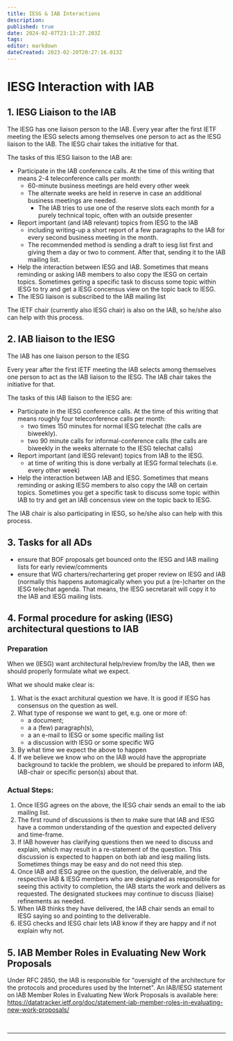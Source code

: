 ```yaml
---
title: IESG & IAB Interactions
description: 
published: true
date: 2024-02-07T23:13:27.203Z
tags: 
editor: markdown
dateCreated: 2023-02-20T20:27:16.013Z
---
```


# IESG Interaction with IAB
## 1. IESG Liaison to the IAB

The IESG has one liaison person to the IAB. Every year after the first IETF meeting the IESG selects among themselves one person to act as the IESG liaison to the IAB. The IESG chair takes the initiative for that.

The tasks of this IESG liaison to the IAB are:

  -  Participate in the IAB conference calls. At the time of this writing that means 2-4 teleconference calls per month:
       - 60-minute business meetings are held every other week
       - The alternate weeks are held in reserve in case an additional business meetings are needed. 
           - The IAB tries to use one of the reserve slots each month for a purely technical topic, often with an outside presenter
  -  Report important (and IAB relevant) topics from IESG to the IAB
       - including writing-up a short report of a few paragraphs to the IAB for every second business meeting in the month.
       - The recommended method is sending a draft to iesg list first and giving them a day or two to comment. After that, sending it to the IAB mailing list. 
  -  Help the interaction between IESG and IAB. Sometimes that means reminding or asking IAB members to also copy the IESG on certain topics. Sometimes geting a specific task to discuss some topic within IESG to try and get a IESG concensus view on the topic back to IESG.
  -  The IESG liaison is subscribed to the IAB mailing list 

The IETF chair (currently also IESG chair) is also on the IAB, so he/she also can help with this process.

## 2. IAB liaison to the IESG

The IAB has one liaison person to the IESG

Every year after the first IETF meeting the IAB selects among themselves one person to act as the IAB liaison to the IESG. The IAB chair takes the initiative for that.

The tasks of this IAB liaison to the IESG are:

  -  Participate in the IESG conference calls. At the time of this writing that means roughly four teleconference calls per month:
      -  two times 150 minutes for normal IESG telechat (the calls are biweekly).
       - two 90 minute calls for informal-conference calls (the calls are biweekly in the weeks alternate to the IESG telechat calls) 
  -  Report important (and IESG relevant) topics from IAB to the IESG.
      -  at time of writing this is done verbally at IESG formal telechats (i.e. every other week) 
  -  Help the interaction between IAB and IESG. Sometimes that means reminding or asking IESG members to also copy the IAB on certain topics. Sometimes you get a specific task to discuss some topic within IAB to try and get an IAB concensus view on the topic back to IESG. 

The IAB chair is also participating in IESG, so he/she also can help with this process.

## 3. Tasks for all ADs

 -   ensure that BOF proposals get bounced onto the IESG and IAB mailing lists for early review/comments
 -   ensure that WG charters/rechartering get proper review on IESG and IAB (normally this happens automagically when you put a (re-)charter on the IESG telechat agenda. That means, the IESG secretarait will copy it to the IAB and IESG mailing lists. 

## 4. Formal procedure for asking (IESG) architectural questions to IAB

### Preparation

When we (IESG) want architectural help/review from/by the IAB, then we should properly formulate what we expect.

What we should make clear is:

 1.   What is the exact architural question we have. It is good if IESG has consensus on the question as well.
 2.   What type of response we want to get, e.g. one or more of:
      -  a document;
      -  a a (few) paragraph(s),
      -  a an e-mail to IESG or some specific mailing list
      -  a discussion with IESG or some specific WG 
 3.   By what time we expect the above to happen
 4.   If we believe we know who on the IAB would have the appropriate background to tackle the problem, we should be prepared to inform IAB, IAB-chair or specific person(s) about that. 

### Actual Steps:

 1.   Once IESG agrees on the above, the IESG chair sends an email to the iab mailing list.
 2.   The first round of discussions is then to make sure that IAB and IESG have a common understanding of the question and expected delivery and time-frame.
 3.   If IAB however has clarifying questions then we need to discuss and explain, which may result in a re-statement of the question. This discussion is expected to happen on both iab and iesg mailing lists. Sometimes things may be easy and do not need this step.
 4.   Once IAB and IESG agree on the question, the deliverable, and the respective IAB & IESG members who are designated as responsible for seeing this activity to completion, the IAB starts the work and delivers as requested. The designated stuckees may continue to discuss (liaise) refinements as needed.
 5.   When IAB thinks they have delivered, the IAB chair sends an email to IESG saying so and pointing to the deliverable.
 6.   IESG checks and IESG chair lets IAB know if they are happy and if not explain why not. 

## 5. IAB Member Roles in Evaluating New Work Proposals

Under RFC 2850, the IAB is responsible for "oversight of the architecture for the protocols and procedures used by the Internet". An IAB/IESG statement on IAB Member Roles in Evaluating New Work Proposals is available here: https://datatracker.ietf.org/doc/statement-iab-member-roles-in-evaluating-new-work-proposals/


&nbsp;
&nbsp;
&nbsp;

---

